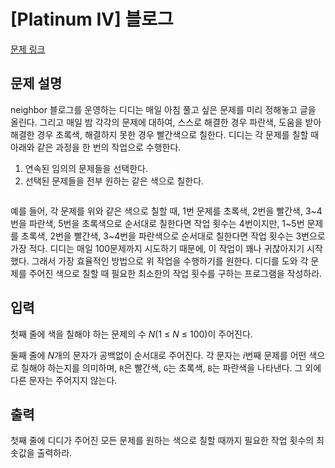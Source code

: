 # [Platinum IV] 블로그

[문제 링크](https://www.acmicpc.net/problem/16157) 

## 문제 설명

<p>neighbor 블로그를 운영하는 디디는 매일 아침 풀고 싶은 문제를 미리 정해놓고 글을 올린다. 그리고 매일 밤 각각의 문제에 대하여, 스스로 해결한 경우 파란색, 도움을 받아 해결한 경우 초록색, 해결하지 못한 경우 빨간색으로 칠한다. 디디는 각 문제를 칠할 때 아래와 같은 과정을 한 번의 작업으로 수행한다.</p>

<ol>
	<li>연속된 임의의 문제들을 선택한다.</li>
	<li>선택된 문제들을 전부 원하는 같은 색으로 칠한다.</li>
</ol>

<p style="text-align: center;"><img alt="" src="https://upload.acmicpc.net/8f502386-12e2-4f68-b353-93b66aa13dff/-/preview/"></p>

<p>예를 들어, 각 문제를 위와 같은 색으로 칠할 때, 1번 문제를 초록색, 2번을 빨간색, 3~4번을 파란색, 5번을 초록색으로 순서대로 칠한다면 작업 횟수는 4번이지만, 1~5번 문제를 초록색, 2번을 빨간색, 3~4번을 파란색으로 순서대로 칠한다면 작업 횟수는 3번으로 가장 적다. 디디는 매일 100문제까지 시도하기 때문에, 이 작업이 꽤나 귀찮아지기 시작했다. 그래서 가장 효율적인 방법으로 위 작업을 수행하기를 원한다. 디디를 도와 각 문제를 주어진 색으로 칠할 때 필요한 최소한의 작업 횟수를 구하는 프로그램을 작성하라.</p>

## 입력 

 <p>첫째 줄에 색을 칠해야 하는 문제의 수 <em>N</em>(1 ≤ <em>N</em> ≤ 100)이 주어진다.</p>

<p>둘째 줄에 <em>N</em>개의 문자가 공백없이 순서대로 주어진다. 각 문자는 <em>i</em>번째 문제를 어떤 색으로 칠해야 하는지를 의미하며, <code>R</code>은 빨간색, <code>G</code>는 초록색, <code>B</code>는 파란색을 나타낸다. 그 외에 다른 문자는 주어지지 않는다.</p>

## 출력 

 <p>첫째 줄에 디디가 주어진 모든 문제를 원하는 색으로 칠할 때까지 필요한 작업 횟수의 최솟값을 출력하라.</p>


